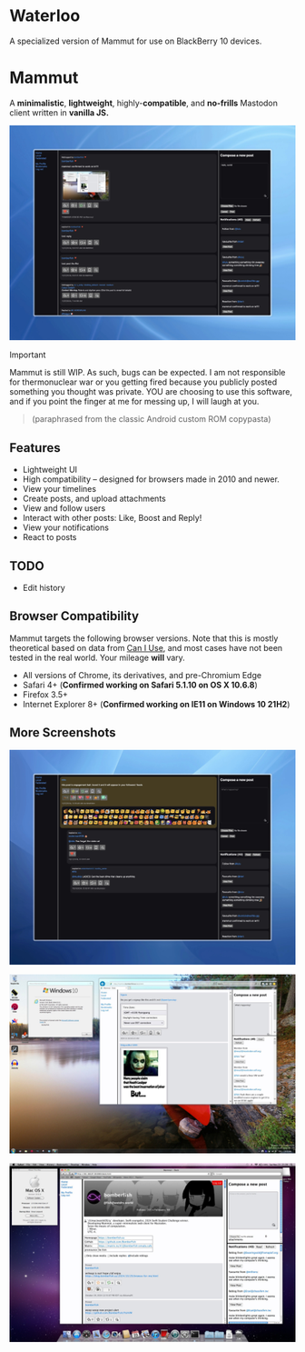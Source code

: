 # Waterloo

A specialized version of Mammut for use on BlackBerry 10 devices.

# Mammut

A **minimalistic**, **lightweight**, highly-**compatible**, and **no-frills** Mastodon client written in **vanilla JS.**

![Screenshot](/src/assets/hero.jpeg)

> [!IMPORTANT]
> Mammut is still WIP. As such, bugs can be expected. I am not responsible for thermonuclear war or you getting fired because you publicly posted something you thought was private. YOU are choosing to use this software, and if you point the finger at me for messing up, I will laugh at you.


> (paraphrased from the classic Android custom ROM copypasta)

## Features

- Lightweight UI
- High compatibility – designed for browsers made in 2010 and newer.
- View your timelines
- Create posts, and upload attachments
- View and follow users
- Interact with other posts: Like, Boost and Reply!
- View your notifications
- React to posts

## TODO

- Edit history

## Browser Compatibility

Mammut targets the following browser versions.
Note that this is mostly theoretical based on data from [Can I Use](https://caniuse.com), and most cases have not been tested in the real world. Your mileage **will** vary.

- All versions of Chrome, its derivatives, and pre-Chromium Edge
- Safari 4+ (**Confirmed working on Safari 5.1.10 on OS X 10.6.8**)
- Firefox 3.5+
- Internet Explorer 8+ (**Confirmed working on IE11 on Windows 10 21H2**)

## More Screenshots

![Replies and reactions](/thumbnails/replies.jpeg)

![IE11](/thumbnails/ie11.jpg)

![Safari 5](/thumbnails/safari5.jpg)
